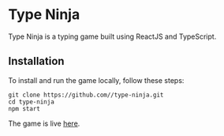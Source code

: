 # Type Ninja

Type Ninja is a typing game built using ReactJS and TypeScript.

## Installation

To install and run the game locally, follow these steps:

<pre><code>git clone https://github.com/<username>/type-ninja.git
cd type-ninja
npm start </code></pre>

The game is live [here](https://type-ninja.vercel.app/).

